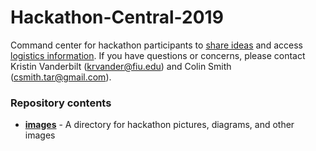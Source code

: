 # Hackathon-Central-2019

Command center for hackathon participants to [share ideas](https://github.com/IMCR-Hackathon/Hackathon-Central-2019/issues) and access [logistics information](https://github.com/IMCR-Hackathon/Hackathon-Central-2019/wiki). If you have questions or concerns, please contact Kristin Vanderbilt (krvander@fiu.edu) and Colin Smith (csmith.tar@gmail.com).

### Repository contents
* __[images](https://github.com/IMCR-Hackathon/Hackathon-Central-2019/tree/master/pictures)__ - A directory for hackathon pictures, diagrams, and other images
